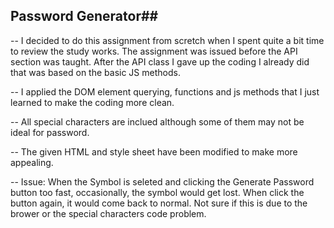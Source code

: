 ## Password Generator##

-- I decided to do this assignment from scretch when I spent quite a bit time
to review the study works. The assignment was issued before the API 
section was taught. After the API class I gave up the coding I already did
that was based on the basic JS methods.

-- I applied the DOM element querying, functions and js methods that I just
learned to make the coding more clean.

-- All special characters are inclued although some of them may not be ideal
for password.

-- The given HTML and style sheet have been modified to make more appealing.

-- Issue: When the Symbol is seleted and clicking the Generate Password button
too fast, occasionally, the symbol would get lost. When click the button again,
it would come back to normal. Not sure if this is due to the brower or the special
characters code problem. 